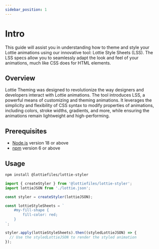 ```yaml
---
sidebar_position: 1
---
```


# Intro

This guide will assist you in understanding how to theme and style your Lottie animations using our innovative tool:
Lottie Style Sheets (LSS). The LSS specs allow you to seamlessly adapt the look and feel of your animations, much like
CSS does for HTML elements.

## Overview

Lottie Theming was designed to revolutionize the way designers and developers interact with Lottie animations. The tool
introduces LSS, a powerful means of customizing and theming animations. It leverages the simplicity and flexibility of
CSS syntax to modify properties of animations, including colors, stroke widths, gradients, and more, while ensuring the
animations remain lightweight and high-performing.

## Prerequisites

- [Node.js](https://nodejs.org/en/download/) version 18 or above
- [npm](https://www.npmjs.com/get-npm) version 6 or above

## Usage

```bash
npm install @lottiefiles/lottie-styler
```

```js
import { createStyler } from '@lottiefiles/lottie-styler';
import lottieJSON from './lottie.json';

const styler = createStyler(lottieJSON);

const lottieStyleSheets = `
    #my-fill-shape {
        fill-color: red;
    }
`;

styler.apply(lottieStyleSheets).then((styledLottieJSON) => {
  // Use the styledLottieJSON to render the styled animation
});
```
